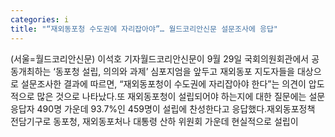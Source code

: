 ```yaml
---
categories: i
title: "“재외동포청 수도권에 자리잡아야”… 월드코리안신문 설문조사에 응답"
---
```

(서울=월드코리안신문) 이석호 기자월드코리안신문이 9월 29일 국회의원회관에서 공동개최하는 &lsquo;동포청 설립, 의의와 과제&rsquo; 심포지엄을 앞두고 재외동포 지도자들을 대상으로 설문조사한 결과에 따르면, &ldquo;재외동포청이 수도권에 자리잡아야 한다&rdquo;는 의견이 압도적으로 많은 것으로 나타났다.또 재외동포청이 설립되어야 하는지에 대한 질문에는 설문응답자 490명 가운데 93.7%인 459명이 설립에 찬성한다고 응답했다.재외동포정책 전담기구로 동포청, 재외동포처나 대통령 산하 위원회 가운데 현실적으로 설립이
